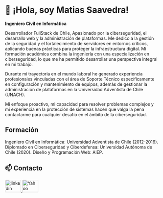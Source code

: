# 👋 ¡Hola, soy Matias Saavedra!

**Ingeniero Civil en Informática**

Desarrollador FullStack de Chile, Apasionado por la ciberseguridad, el desarrallo web y la administración de plataformas. Me dedico a la gestión de la seguridad y el fortalecimiento de servidores en entornos críticos, aplicando buenas prácticas para proteger la infraestructura digital.
Mi formación académica combina la ingeniería con una especialización en ciberseguridad, lo que me ha permitido desarrollar una perspectiva integral en mi trabajo.

Durante mi trayectoria en el mundo laboral he generado experiencia profesionales vinculadas con el área de Soporte Técnico específicamente en configuración y mantenimiento de equipos, además de gestionar la administración de plataformas en la Universidad Adventista de Chile (UNACH).

Mi enfoque proactivo, mi capacidad para resolver problemas complejos y mi experiencia en la protección de sistemas hacen que valga la pena contactarme para cualquier desafío en el ámbito de la ciberseguridad.

## Formación

Ingeniero Civil en Informática: Universidad Adventista de Chile (2012-2016).
Diplomado en Ciberseguridad y Ciberdefensa: Universidad Autónoma de Chile (2020).
Diseño y Programación Web: AIEP.

## 📫 Contacto
<div align="left">
  <a href="https://www.linkedin.com/in/matias-saavedra-gajardo-18b660184" target="_blank">
    <img src="https://raw.githubusercontent.com/maurodesouza/profile-readme-generator/master/src/assets/icons/social/linkedin/default.svg" width="52" height="40" alt="linkedin logo" />
  </a>
  <a href="mailto:mati_jav@yahoo.es" target="_blank">
    <img src="https://www.svgrepo.com/show/6464/yahoo-logo.svg" width="52" height="40" alt="Yahoo Logo"/>
  </a>
</div>

